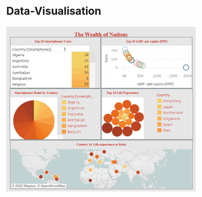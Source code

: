 # Data-Visualisation
![alt text](https://github.com/Aabazay/Data-Visualisation/blob/2cf6dead81483ea02ec82f36b8058e9e25e4b54c/Wealth%20of%20Nation%20Tableu.png)

